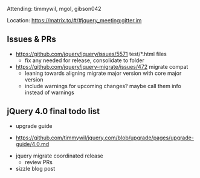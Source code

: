 Attending: timmywil, mgol, gibson042

Location: https://matrix.to/#/#jquery_meeting:gitter.im

## Issues & PRs
* https://github.com/jquery/jquery/issues/5571 test/*.html files
	- fix any needed for release, consolidate to folder
* https://github.com/jquery/jquery-migrate/issues/472 migrate compat
	- leaning towards aligning migrate major version with core major version
	- include warnings for upcoming changes? maybe call them info instead of warnings

## jQuery 4.0 final todo list
* upgrade guide
- https://github.com/timmywil/jquery.com/blob/upgrade/pages/upgrade-guide/4.0.md
* jquery migrate coordinated release
	- review PRs
* sizzle blog post
